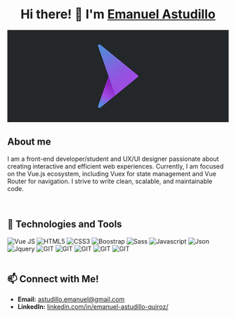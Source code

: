 <div align="center">
<h1 align="center">Hi there! 👋 I'm <a href="">Emanuel Astudillo</a></h1>
</div>
<div align="center">
  <img src="/banner_logoema.png">
</div>


<h2>About me</h2>

<p>I am a front-end developer/student and UX/UI designer passionate about creating interactive and efficient web experiences. Currently, I am focused on the Vue.js ecosystem, including Vuex for state management and Vue Router for navigation. I strive to write clean, scalable, and maintainable code.</p>
<br>

<h2> 🚀 Technologies and Tools</h2>
<div class="d-flex g-3 flex-row flex-wrap g-3">
<img class="mx-2" alt="Vue JS" src="https://img.shields.io/badge/Vue.js-35495E?style=for-the-badge&logo=vue.js&logoColor=4FC08D" />
<img class="mx-2" alt="HTML5" src="https://img.shields.io/badge/HTML5-E34F26?style=for-the-badge&logo=html5&logoColor=white" /> 
<img class="mx-2" alt="CSS3" src="https://img.shields.io/badge/CSS3-1572B6?style=for-the-badge&logo=css3&logoColor=white" />
<img class="mx-2" alt="Boostrap" src="https://img.shields.io/badge/Bootstrap-563D7C?style=for-the-badge&logo=bootstrap&logoColor=white" /> 
<img class="mx-2" alt="Sass" src="https://img.shields.io/badge/Sass-CC6699?style=for-the-badge&logo=sass&logoColor=white" />
<img class="mx-2" alt="Javascript" src="https://img.shields.io/badge/JavaScript-323330?style=for-the-badge&logo=javascript&logoColor=F7DF1E" /> 
<img class="mx-2" alt="Json" src="https://img.shields.io/badge/json-5E5C5C?style=for-the-badge&logo=json&logoColor=white" />
<img class="mx-2" alt="Jquery" src="https://img.shields.io/badge/jQuery-0769AD?style=for-the-badge&logo=jquery&logoColor=white" />
<img class="mx-2" alt="GIT" src="https://img.shields.io/badge/GIT-E44C30?style=for-the-badge&logo=git&logoColor=white" />
<img class="mx-2" alt="GIT" src="https://img.shields.io/badge/Figma-F24E1E?style=for-the-badge&logo=figma&logoColor=white"/>
<img class="mx-2" alt="GIT" src="https://img.shields.io/badge/Photoshop-31A8FF?style=for-the-badge&logo=adobephotoshop&logoColor=white"/>
<img class="mx-2" alt="GIT" src="https://img.shields.io/badge/Premiere%20Pro-9999FF?style=for-the-badge&logo=adobepremierepro&logoColor=white"/>
<img class="mx-2" alt="GIT" src="https://img.shields.io/badge/Affter_Efects-9999FF?style=for-the-badge&logo=adobeaftereffects&logoColor=white"/>

</div>
<br>
<h2>📫 Connect with Me!</h2>

- **Email:** [astudillo.emanuel@gmail.com](mailto:emanuel.astudillo@gmail.com)
- **LinkedIn:** [linkedin.com/in/emanuel-astudillo-quiroz/](https://linkedin.com/in/emanuel-astudillo-quiroz/)

